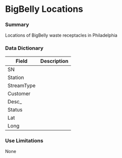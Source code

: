 # BigBelly Locations

### Summary  

Locations of BigBelly waste receptacles in Philadelphia  

### Data Dictionary

| Field | Description  
| ----- | :----------:  
| SN |  
| Station |  
| StreamType |  
| Customer |  
| Desc_ |  
| Status |  
| Lat |  
| Long |  


### Use Limitations  

None